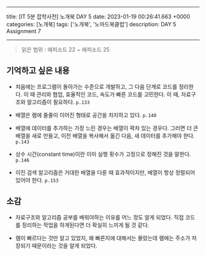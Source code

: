 

---
title: [IT 5분 잡학사전] 노개북 DAY 5
date: 2023-01-19 00:26:41.663 +0000
categories: [노개북]
tags: ['노개북', '노마드북클럽']
description: DAY 5 Assignment 7


---

> 읽은 범위 : 에피소드 22 ~ 에피소드 25

## 기억하고 싶은 내용

- 처음에는 프로그램이 돌아가는 수준으로 개발하고, 그 다음 단계로 코드를 정리한다. 이 때 관리와 협업, 효율적인 코드, 속도가 빠른 코드를 고민한다. 이 때, 자료구조와 알고리즘이 필요하다. `p.133`

- 배열은 램에 줄줄이 이어진 형태로 공간을 차지하고 있다. `p.140`

- 배열에 데이터를 추가하는 가장 느린 경우는 배열이 꽉차 있는 경우다. 그러면 더 큰 배열을 새로 만들고, 이전 배열을 복사해서 옮긴 다음, 새 데이터를 추가해야 한다. `p.143`

- 상수 시간(constant time)이란 이미 실행 횟수가 고정으로 정해진 것을 말한다. `p.146`

- 이진 검색 알고리즘은 거대한 배열을 다룬 때 효과적이지만, 배열이 항상 정렬되어 있어야 한다. `p.153`

## 소감

- 자료구조와 알고리즘 공부를 배워야하는 이유를 어느 정도 알게 되었다. 직접 코드를 정리하는 작업을 하게된다면 더 확실히 느끼게 될 것 같다.

- 램이 빠르다는 것만 알고 있었지, 왜 빠른지에 대해서는 몰랐는데 램에는 주소가 저장되기 때문이라는 것을 알게 되었다.

        